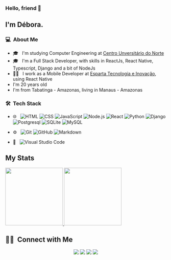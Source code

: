 ### Hello, friend 👋

## I'm Débora.

### 💻 &nbsp;About Me 

- 🎓 &nbsp; I'm studying Computer Engineering at [Centro Unversitário do Norte](https://www.uninorte.com.br/)
- 🎓 &nbsp; I'm a Full Stack Developer, with skills in ReactJs, React Native, Typescript, Django and a bit of NodeJs
- 👩‍💻 &nbsp; I work as a Mobile Developer at [Esparta Tecnologia e Inovação](https://esparta.io/), using React Native
- I'm 20 years old
- I'm from Tabatinga - Amazonas, living in Manaus - Amazonas


### 🛠 &nbsp;Tech Stack

- 🌐 &nbsp;
  ![HTML](https://img.shields.io/badge/-HTML-333333?style=flat&logo=HTML5)
  ![CSS](https://img.shields.io/badge/-CSS-333333?style=flat&logo=CSS3&logoColor=1572B6)
  ![JavaScript](https://img.shields.io/badge/-JavaScript-333333?style=flat&logo=javascript)
  ![Node.js](https://img.shields.io/badge/-Node.js-333333?style=flat&logo=node.js)
  ![React](https://img.shields.io/badge/-React-333333?style=flat&logo=react)
  ![Python](https://img.shields.io/badge/-Python-333333?style=flat&logo=python)
  ![Django](https://img.shields.io/badge/-Django-333333?style=flat&logo=Django)
  ![Postgresql](https://img.shields.io/badge/-PostgreSQL-333333?style=flat&logo=Postgresql)
  ![SQLite](https://img.shields.io/badge/-SQLite-333333?style=flat&logo=SQLite)
  ![MySQL](https://img.shields.io/badge/-MySQL-333333?style=flat&logo=MySQL)

- ⚙️ &nbsp;
  ![Git](https://img.shields.io/badge/-Git-333333?style=flat&logo=git)
  ![GitHub](https://img.shields.io/badge/-GitHub-333333?style=flat&logo=github)
  ![Markdown](https://img.shields.io/badge/-Markdown-333333?style=flat&logo=markdown)
- 🔧 &nbsp;
  ![Visual Studio Code](https://img.shields.io/badge/-Visual%20Studio%20Code-333333?style=flat&logo=visual-studio-code&logoColor=007ACC)

## My Stats
<p>
<a href="https://github.com/deboralbarros">
  <img height="180em" src="https://github-readme-stats.vercel.app/api?username=deboralbarros&show_icons=true&theme=radical" />
  <img height="180em" src="https://github-readme-stats-eight-theta.vercel.app/api/top-langs/?username=deboralbarros&theme=radical&layout=compact&exclude_lang=java+r" />
</a>
</p>


##  🤝🏻 &nbsp;Connect with Me

<p align="center">
<a href="https://www.linkedin.com/in/debora-lbarros"><img src="https://img.shields.io/badge/-D%C3%A9bora%20Barros-0077B5?style=flat-square&logo=Linkedin&logoColor=white"/></a>
<a href="mailto:debora12barros@gamil.com"><img src="https://img.shields.io/badge/-debora12barros@gmail.com-D14836?style=flat-square&logo=Gmail&logoColor=white"/></a>
<a href="https://instagram.com/_debora_barros"><img src="https://img.shields.io/badge/@_debora_barros-4C64D0?style=flat-square&logo=Instagram&logoColor=white"/></a>
<a href="https://www.youtube.com/channel/UCyUwdwpI_jaoiwFOzCbK69g"><img src="https://img.shields.io/badge/D%C3%A9bora%20Barros-FF0000?style=flat-square&logo=Youtube&logoColor=white"/>
</a>
</p>
